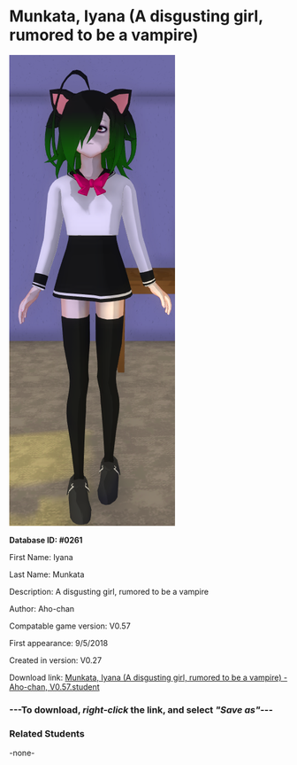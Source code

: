 # Munkata, Iyana (A disgusting girl, rumored to be a vampire)

<img src="../../Files/Images/Munkata, Iyana (A disgusting girl, rumored to be a vampire).png" title="Munkata, Iyana (A disgusting girl, rumored to be a vampire) - Aho-chan, V0.57">

**Database ID: #0261**

First Name: Iyana

Last Name: Munkata

Description: A disgusting girl, rumored to be a vampire

Author: Aho-chan

Compatable game version: V0.57

First appearance: 9/5/2018

Created in version: V0.27

Download link: <a href="https://raw.githubusercontent.com/Arbiter1223/Daigaku-Gurashi-Custom-Students/master/Files/Student%20Files/Munkata%2C%20Iyana%20(A%20disgusting%20girl%2C%20rumored%20to%20be%20a%20vampire)%20-%20Aho-chan%2C%20V0.57.student">Munkata, Iyana (A disgusting girl, rumored to be a vampire) - Aho-chan, V0.57.student</a>

### ---**To download, _right-click_ the link, and select _"Save as"_**---

### Related Students

-none-
